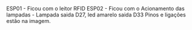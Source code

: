 ESP01 - Ficou com o leitor RFID 
ESP02 - Ficou com o Acionamento das lampadas - Lampada saida D27, led amarelo saida D33
Pinos e ligações estão na imagem.
